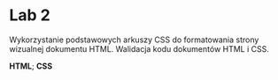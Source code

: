 # Lab 2
Wykorzystanie podstawowych arkuszy CSS do formatowania strony wizualnej dokumentu HTML.
Walidacja kodu dokumentów HTML i CSS.</br>

**HTML**; **CSS**
